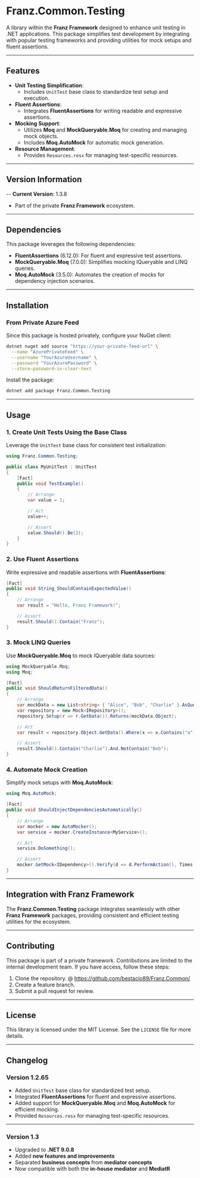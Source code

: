 ﻿# **Franz.Common.Testing**

A library within the **Franz Framework** designed to enhance unit testing in .NET applications. This package simplifies test development by integrating with popular testing frameworks and providing utilities for mock setups and fluent assertions.

---

## **Features**

- **Unit Testing Simplification**:
  - Includes `UnitTest` base class to standardize test setup and execution.
- **Fluent Assertions**:
  - Integrates **FluentAssertions** for writing readable and expressive assertions.
- **Mocking Support**:
  - Utilizes **Moq** and **MockQueryable.Moq** for creating and managing mock objects.
  - Includes **Moq.AutoMock** for automatic mock generation.
- **Resource Management**:
  - Provides `Resources.resx` for managing test-specific resources.

---

## **Version Information**

-- **Current Version**:  1.3.8
- Part of the private **Franz Framework** ecosystem.

---

## **Dependencies**

This package leverages the following dependencies:
- **FluentAssertions** (6.12.0): For fluent and expressive test assertions.
- **MockQueryable.Moq** (7.0.0): Simplifies mocking IQueryable and LINQ queries.
- **Moq.AutoMock** (3.5.0): Automates the creation of mocks for dependency injection scenarios.

---

## **Installation**

### **From Private Azure Feed**
Since this package is hosted privately, configure your NuGet client:

```bash
dotnet nuget add source "https://your-private-feed-url" \
  --name "AzurePrivateFeed" \
  --username "YourAzureUsername" \
  --password "YourAzurePassword" \
  --store-password-in-clear-text
```

Install the package:

```bash
dotnet add package Franz.Common.Testing  
```

---

## **Usage**

### **1. Create Unit Tests Using the Base Class**

Leverage the `UnitTest` base class for consistent test initialization:

```csharp
using Franz.Common.Testing;

public class MyUnitTest : UnitTest
{
    [Fact]
    public void TestExample()
    {
        // Arrange
        var value = 1;

        // Act
        value++;

        // Assert
        value.Should().Be(2);
    }
}
```

### **2. Use Fluent Assertions**

Write expressive and readable assertions with **FluentAssertions**:

```csharp
[Fact]
public void String_ShouldContainExpectedValue()
{
    // Arrange
    var result = "Hello, Franz Framework!";

    // Assert
    result.Should().Contain("Franz");
}
```

### **3. Mock LINQ Queries**

Use **MockQueryable.Moq** to mock IQueryable data sources:

```csharp
using MockQueryable.Moq;
using Moq;

[Fact]
public void ShouldReturnFilteredData()
{
    // Arrange
    var mockData = new List<string> { "Alice", "Bob", "Charlie" }.AsQueryable().BuildMock();
    var repository = new Mock<IRepository>();
    repository.Setup(r => r.GetData()).Returns(mockData.Object);

    // Act
    var result = repository.Object.GetData().Where(x => x.Contains("a"));

    // Assert
    result.Should().Contain("Charlie").And.NotContain("Bob");
}
```

### **4. Automate Mock Creation**

Simplify mock setups with **Moq.AutoMock**:

```csharp
using Moq.AutoMock;

[Fact]
public void ShouldInjectDependenciesAutomatically()
{
    // Arrange
    var mocker = new AutoMocker();
    var service = mocker.CreateInstance<MyService>();

    // Act
    service.DoSomething();

    // Assert
    mocker.GetMock<IDependency>().Verify(d => d.PerformAction(), Times.Once);
}
```

---

## **Integration with Franz Framework**

The **Franz.Common.Testing** package integrates seamlessly with other **Franz Framework** packages, providing consistent and efficient testing utilities for the ecosystem.

---

## **Contributing**

This package is part of a private framework. Contributions are limited to the internal development team. If you have access, follow these steps:
1. Clone the repository. @ https://github.com/bestacio89/Franz.Common/
2. Create a feature branch.
3. Submit a pull request for review.

---

## **License**

This library is licensed under the MIT License. See the `LICENSE` file for more details.

---

## **Changelog**

### Version 1.2.65
- Added `UnitTest` base class for standardized test setup.
- Integrated **FluentAssertions** for fluent and expressive assertions.
- Added support for **MockQueryable.Moq** and **Moq.AutoMock** for efficient mocking.
- Provided `Resources.resx` for managing test-specific resources.

---


### Version 1.3
- Upgraded to **.NET 9.0.8**
- Added **new features and improvements**
- Separated **business concepts** from **mediator concepts**
- Now compatible with both the **in-house mediator** and **MediatR**